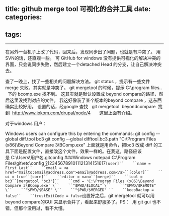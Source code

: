 title: github merge tool 可视化的合并工具
date: 
categories:
- 
tags:
- 
---
在另外一台机子上改了代码，回来后，发现同步出了问题，也就是有冲突了。
用SVN的话，还直观一些。 可 GitHub for windows 没有提供可视化的解决冲突的界面，只会说同步失败，然后建立一个detached Head 的分支，让自己解决冲突去。

查了一晚上，找了一些相关的问题解决方法。
git status ，提示有一些文件 merge 失败，其实就是冲突了。
git mergetool 的时候，提示 C:\program files\..   下的 bcomp.exe 找不到。 这其实就是默认设置成 beyond compare的路径，然后这里没找到对应的文件。
我这好像装了某个版本的beyond compare ，这东西确实比较好用。
设置的话，经google 查找   git mergetool  beyondcompare  找到  http://www.iokom.com/drupal/node/4       这里上面有介绍。

对于windows 用户：

Windows users can configure this by entering the commands:	git config --global diff.tool bc3
	git config --global difftool.bc3.path "C:\Program Files (x86)\Beyond Compare 3\BComp.exe"
上面就是用命令，把bc3 改成 diff 的工具下面是配置文件，直接改这个文件，效果一样的。在我这，路径应该是 C:\Users\用户名\.gitconfig
###Windows
	notepad C:\Program Files\git\etc\config
[?](http://www.iokom.com/drupal/node/4#)1234567891011121314151617`[user]``    ``name
 = First Last``    ``email
 = <a href="mailto:email@address.com">email@address.com</a>``[color]``    ``ui
 = true``[core]``    ``editor
 = nano``[merge]``    ``tool
 = bc3``[mergetool
 "bc3"]``    ``cmd
 = 'C:\Program Files (x86)\Beyond Compare 3\BComp.exe' \``    ``"$PWD/$LOCAL"
 \``    ``"$PWD/$REMOTE"
 \``    ``"$PWD/$BASE"
 \``    ``"$PWD/$MERGED"
``    ``keepBackup
 = false``    ``trustExitCode
 = false`设置好之后，git mergetool 就可以用beyond compare的GUI 来显示合并了，看起来舒服多了。PS：  用 git gui 也不错，但那个没用过，看不大懂。


